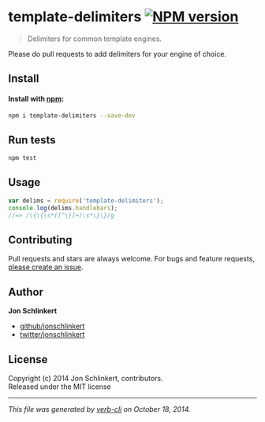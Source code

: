 # template-delimiters [![NPM version](https://badge.fury.io/js/template-delimiters.svg)](http://badge.fury.io/js/template-delimiters)

> Delimiters for common template engines.

Please do pull requests to add delimiters for your engine of choice.

## Install
#### Install with [npm](npmjs.org):

```bash
npm i template-delimiters --save-dev
```

## Run tests

```bash
npm test
```

## Usage

```js
var delims = require('template-delimiters');
console.log(delims.handlebars);
//=> /\{\{\s*([^\}]+)\s*\}\}/g
```

## Contributing
Pull requests and stars are always welcome. For bugs and feature requests, [please create an issue][issues].

## Author

**Jon Schlinkert**
 
+ [github/jonschlinkert](https://github.com/jonschlinkert)
+ [twitter/jonschlinkert](http://twitter.com/jonschlinkert) 

## License
Copyright (c) 2014 Jon Schlinkert, contributors.  
Released under the MIT license

***

_This file was generated by [verb-cli](https://github.com/assemble/verb-cli) on October 18, 2014._

[issues]: https://github.com/jonschlinkert/delims-map/issues